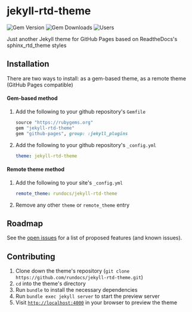 # jekyll-rtd-theme
![Gem Version](https://badge.fury.io/rb/jekyll-rtd-theme.svg)
![Gem Downloads](https://img.shields.io/gem/dt/jekyll-rtd-theme)
![Users](https://img.shields.io/endpoint?url=https://rundocs-analytics.glitch.me/shields)

Just another Jekyll theme for GitHub Pages based on ReadtheDocs's sphinx_rtd_theme styles

## Installation
There are two ways to install: as a gem-based theme, as a remote theme (GitHub Pages compatible)

#### Gem-based method
1. Add the following to your github repository's `Gemfile`
    ```ruby
    source "https://rubygems.org"
    gem "jekyll-rtd-theme"
    gem "github-pages", group: :jekyll_plugins
    ```
2. Add the following to your github repository's `_config.yml`
    ```yml
    theme: jekyll-rtd-theme
    ```

#### Remote theme method
1. Add the following to your site's `_config.yml`
    ```yml
    remote_theme: rundocs/jekyll-rtd-theme
    ```
2. Remove any other `theme` or `remote_theme` entry


## Roadmap
See the [open issues][issues] for a list of proposed features (and known issues).


## Contributing
1. Clone down the theme's repository (`git clone https://github.com/rundocs/jekyll-rtd-theme.git`)
2. `cd` into the theme's directory
3. Run `bundle` to install the necessary dependencies
4. Run `bundle exec jekyll server` to start the preview server
5. Visit [`http://localhost:4000`](http://localhost:4000) in your browser to preview the theme


[issues]: https://github.com/rundocs/jekyll-rtd-theme/issues
